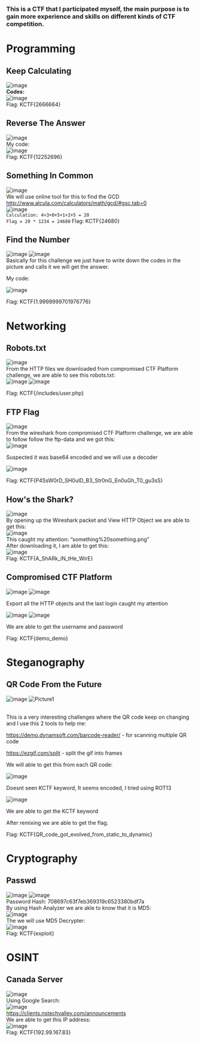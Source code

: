 ### This is a CTF that I participated myself, the main purpose is to gain more experience and skills on different kinds of CTF competition.
# Programming
## Keep Calculating
![image](https://user-images.githubusercontent.com/83162708/152657529-95e54b42-d2c4-4ef5-8fe9-fdd58642ce56.png)
</br> 
<b>Codes:</b>
</br>
![image](https://user-images.githubusercontent.com/83162708/152657552-8a020af4-ea79-4938-963f-8b752a55a560.png)
</br>
Flag: KCTF{2666664}

## Reverse The Answer
![image](https://user-images.githubusercontent.com/83162708/152658004-c19baa91-4866-4f69-9294-56fcf4ce45d0.png)
</br> My code: </br>
![image](https://user-images.githubusercontent.com/83162708/152658021-9c1cb03f-b368-4643-bda2-4215259cba53.png)
</br>
Flag: KCTF{12252696}

## Something In Common
![image](https://user-images.githubusercontent.com/83162708/152658034-d6dd228b-7dc6-41f6-ba94-c1aeec3763e7.png)
</br>
We will use online tool for this to find the GCD </br>
http://www.alcula.com/calculators/math/gcd/#gsc.tab=0 </br>
![image](https://user-images.githubusercontent.com/83162708/152658041-8db185f0-b12c-4b53-a392-f72c59fb0b3c.png)
</br>
`Calculation:
4+3+0+5+1+2+5 = 20` </br>
`Flag = 20 * 1234 = 24680`
Flag: KCTF{24680}


## Find the Number
![image](https://user-images.githubusercontent.com/83162708/152658132-9e881d63-e805-4b7b-9c2b-06e630cbe77c.png)
![image](https://user-images.githubusercontent.com/83162708/152658148-3267195a-91c8-4990-843c-3c63e91ae196.png)
</br>
Basically for this challenge we just have to write down the codes in the picture and calls it we will get the answer.

My code:

![image](https://user-images.githubusercontent.com/83162708/152658177-813ed7fc-f020-4634-bbb7-061299c5a8ce.png)

Flag: KCTF{1.9999999701976776}

# Networking
## Robots.txt
![image](https://user-images.githubusercontent.com/83162708/152658293-9747b414-6f09-4cf9-b3ec-6bc390fa8c0a.png) </br>
From the HTTP files we downloaded from compromised CTF Platform challenge, we are able to see this robots.txt:</br>
![image](https://user-images.githubusercontent.com/83162708/152658299-03014b84-92ae-4fda-a626-72ffad9f1c8b.png)
![image](https://user-images.githubusercontent.com/83162708/152658301-9dc0c80e-b771-4c16-81a7-375ed7aadf39.png)

Flag: KCTF{/includes/user.php}

## FTP Flag
![image](https://user-images.githubusercontent.com/83162708/152658409-2024cb08-7afe-4bed-be80-35d3eb45482f.png)</br>
From the wireshark from compromised CTF Platform challenge, we are able to follow follow the ftp-data and we got this:</br>
![image](https://user-images.githubusercontent.com/83162708/152658462-0844e4e1-294d-4229-b2d1-d72f5a58dc0f.png)

Suspected it was base64 encoded and we will use a decoder

![image](https://user-images.githubusercontent.com/83162708/152658523-10308281-554c-49ab-9641-82ecdd17ba32.png)

Flag: KCTF{P4SsW0rD_SH0ulD_B3_Str0nG_En0uGh_T0_gu3sS}


## How's the Shark?
![image](https://user-images.githubusercontent.com/83162708/152657949-bdcdc46d-3fc5-42c3-834e-c488b7d90416.png)
</br>
By opening up the Wireshark packet and View HTTP Object we are able to get this:
</br>
![image](https://user-images.githubusercontent.com/83162708/152657968-c0832cad-6fce-445f-8d42-a13d31eed9d2.png)
</br>
This caught my attention: “something%20something.png” </br>
After downloading it, I am able to get this:</br>
![image](https://user-images.githubusercontent.com/83162708/152657998-ad53275d-afcc-48f6-a920-96b3f42f8ec4.png)
</br>
Flag: KCTF{A_ShARk_iN_tHe_WirE}

## Compromised CTF Platform
![image](https://user-images.githubusercontent.com/83162708/152658211-65eb79bf-0a57-4f57-89ee-e06135de6129.png)
![image](https://user-images.githubusercontent.com/83162708/152658217-2fc49933-a745-41ef-8d79-bd31de49bee3.png)


Export all the HTTP objects and the last login caught my attention

![image](https://user-images.githubusercontent.com/83162708/152658242-95956ccb-eeed-492a-8b6c-a4ca25e94990.png)
![image](https://user-images.githubusercontent.com/83162708/152658250-de44ee0e-0ead-4078-9c17-f88d596c5b72.png)

We are able to get the username and password

Flag: KCTF{demo_demo}

# Steganography
## QR Code From the Future
![image](https://user-images.githubusercontent.com/83162708/152658541-13fc72f2-cc21-4616-94d0-ac2a449a77c8.png)
![Picture1](https://user-images.githubusercontent.com/83162708/152658787-3fbca828-ccd7-4e27-800e-8cce36a010e4.gif)

</br>
This is a very interesting challenges where the QR code keep on changing and I use this 2 tools to help me:

https://demo.dynamsoft.com/barcode-reader/ - for scanning multiple QR code

https://ezgif.com/split - split the gif into frames

We will able to get this from each QR code:

![image](https://user-images.githubusercontent.com/83162708/152658585-dd010943-26e5-4a45-a2d5-1307878e1b12.png)


Doesnt seen KCTF keyword, It seems encoded, I tried using ROT13

![image](https://user-images.githubusercontent.com/83162708/152658615-957cee9a-9d6a-4fb3-a6c7-58f380df606d.png)

We are able to get the KCTF keyword

After remixing we are able to get the flag.

Flag: KCTF{QR_code_got_evolved_from_static_to_dynamic}

# Cryptography
## Passwd
![image](https://user-images.githubusercontent.com/83162708/152657795-eadf4d84-a09e-4cf1-882d-46dbd3b692fd.png)
![image](https://user-images.githubusercontent.com/83162708/152657801-db682084-69d7-476c-988c-d552aada556b.png)
</br>
Password Hash: 708697c63f7eb369319c6523380bdf7a
</br>
By using Hash Analyzer we are akle to know that it is MD5:</br>
![image](https://user-images.githubusercontent.com/83162708/152657840-1ffe4f21-b9bb-4262-affc-8b98dcb36736.png)
</br>
The we will use MD5 Decrypter:
</br>
![image](https://user-images.githubusercontent.com/83162708/152657867-04a549f0-4b89-4034-ba5c-e1bccba5e262.png)
</br>
Flag: KCTF{exploit}

# OSINT
## Canada Server
![image](https://user-images.githubusercontent.com/83162708/152657896-1bc3b6d3-cbf3-40e0-b67b-62fdd895d575.png)
</br>
Using Google Search:
</br>
![image](https://user-images.githubusercontent.com/83162708/152657913-ab4b1f26-8226-4e11-9f0d-d0af56ca1fe9.png)
</br>
https://clients.nstechvalley.com/announcements
</br>
We are able to get this IP address: </br>
![image](https://user-images.githubusercontent.com/83162708/152657918-e576bd21-24c5-496e-842d-8f0d819de86f.png)
</br>
Flag: KCTF{192.99.167.83}

